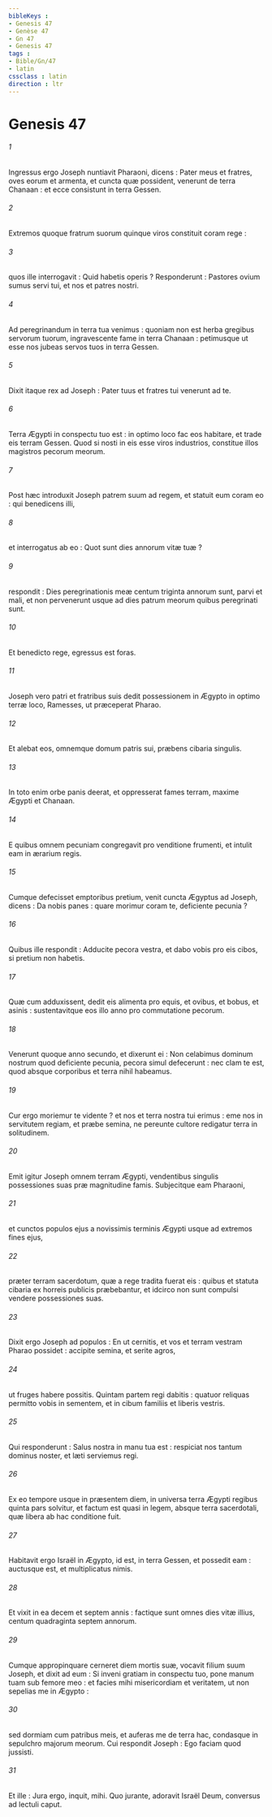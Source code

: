```yaml
---
bibleKeys : 
- Genesis 47
- Genèse 47
- Gn 47
- Genesis 47
tags : 
- Bible/Gn/47
- latin
cssclass : latin
direction : ltr
---
```


# Genesis 47

###### 1
Ingressus ergo Joseph nuntiavit Pharaoni, dicens : Pater meus et fratres, oves eorum et armenta, et cuncta quæ possident, venerunt de terra Chanaan : et ecce consistunt in terra Gessen.
###### 2
Extremos quoque fratrum suorum quinque viros constituit coram rege :
###### 3
quos ille interrogavit : Quid habetis operis ? Responderunt : Pastores ovium sumus servi tui, et nos et patres nostri.
###### 4
Ad peregrinandum in terra tua venimus : quoniam non est herba gregibus servorum tuorum, ingravescente fame in terra Chanaan : petimusque ut esse nos jubeas servos tuos in terra Gessen.
###### 5
Dixit itaque rex ad Joseph : Pater tuus et fratres tui venerunt ad te.
###### 6
Terra Ægypti in conspectu tuo est : in optimo loco fac eos habitare, et trade eis terram Gessen. Quod si nosti in eis esse viros industrios, constitue illos magistros pecorum meorum.
###### 7
Post hæc introduxit Joseph patrem suum ad regem, et statuit eum coram eo : qui benedicens illi,
###### 8
et interrogatus ab eo : Quot sunt dies annorum vitæ tuæ ?
###### 9
respondit : Dies peregrinationis meæ centum triginta annorum sunt, parvi et mali, et non pervenerunt usque ad dies patrum meorum quibus peregrinati sunt.
###### 10
Et benedicto rege, egressus est foras.
###### 11
Joseph vero patri et fratribus suis dedit possessionem in Ægypto in optimo terræ loco, Ramesses, ut præceperat Pharao.
###### 12
Et alebat eos, omnemque domum patris sui, præbens cibaria singulis.
###### 13
In toto enim orbe panis deerat, et oppresserat fames terram, maxime Ægypti et Chanaan.
###### 14
E quibus omnem pecuniam congregavit pro venditione frumenti, et intulit eam in ærarium regis.
###### 15
Cumque defecisset emptoribus pretium, venit cuncta Ægyptus ad Joseph, dicens : Da nobis panes : quare morimur coram te, deficiente pecunia ?
###### 16
Quibus ille respondit : Adducite pecora vestra, et dabo vobis pro eis cibos, si pretium non habetis.
###### 17
Quæ cum adduxissent, dedit eis alimenta pro equis, et ovibus, et bobus, et asinis : sustentavitque eos illo anno pro commutatione pecorum.
###### 18
Venerunt quoque anno secundo, et dixerunt ei : Non celabimus dominum nostrum quod deficiente pecunia, pecora simul defecerunt : nec clam te est, quod absque corporibus et terra nihil habeamus.
###### 19
Cur ergo moriemur te vidente ? et nos et terra nostra tui erimus : eme nos in servitutem regiam, et præbe semina, ne pereunte cultore redigatur terra in solitudinem.
###### 20
Emit igitur Joseph omnem terram Ægypti, vendentibus singulis possessiones suas præ magnitudine famis. Subjecitque eam Pharaoni,
###### 21
et cunctos populos ejus a novissimis terminis Ægypti usque ad extremos fines ejus,
###### 22
præter terram sacerdotum, quæ a rege tradita fuerat eis : quibus et statuta cibaria ex horreis publicis præbebantur, et idcirco non sunt compulsi vendere possessiones suas.
###### 23
Dixit ergo Joseph ad populos : En ut cernitis, et vos et terram vestram Pharao possidet : accipite semina, et serite agros,
###### 24
ut fruges habere possitis. Quintam partem regi dabitis : quatuor reliquas permitto vobis in sementem, et in cibum familiis et liberis vestris.
###### 25
Qui responderunt : Salus nostra in manu tua est : respiciat nos tantum dominus noster, et læti serviemus regi.
###### 26
Ex eo tempore usque in præsentem diem, in universa terra Ægypti regibus quinta pars solvitur, et factum est quasi in legem, absque terra sacerdotali, quæ libera ab hac conditione fuit.
###### 27
Habitavit ergo Israël in Ægypto, id est, in terra Gessen, et possedit eam : auctusque est, et multiplicatus nimis.
###### 28
Et vixit in ea decem et septem annis : factique sunt omnes dies vitæ illius, centum quadraginta septem annorum.
###### 29
Cumque appropinquare cerneret diem mortis suæ, vocavit filium suum Joseph, et dixit ad eum : Si inveni gratiam in conspectu tuo, pone manum tuam sub femore meo : et facies mihi misericordiam et veritatem, ut non sepelias me in Ægypto :
###### 30
sed dormiam cum patribus meis, et auferas me de terra hac, condasque in sepulchro majorum meorum. Cui respondit Joseph : Ego faciam quod jussisti.
###### 31
Et ille : Jura ergo, inquit, mihi. Quo jurante, adoravit Israël Deum, conversus ad lectuli caput.
